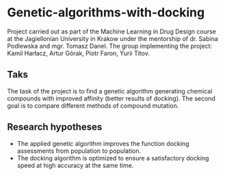 # Genetic-algorithms-with-docking
Project carried out as part of the Machine Learning in Drug Design course at the Jagiellonian University in Krakow under the mentorship of dr. Sabina Podlewska and mgr. Tomasz Danel. The group implementing the project: Kamil Harłacz, Artur Górak, Piotr Faron, Yurii Titov.

## Taks 
The task of the project is to find a genetic algorithm generating chemical compounds with improved affinity (better results of
docking). The second goal is to compare different methods of compound mutation.

## Research hypotheses
- The applied genetic algorithm improves the function
docking assessments from population to population.
- The docking algorithm is optimized to
ensure a satisfactory docking speed at
high accuracy at the same time.